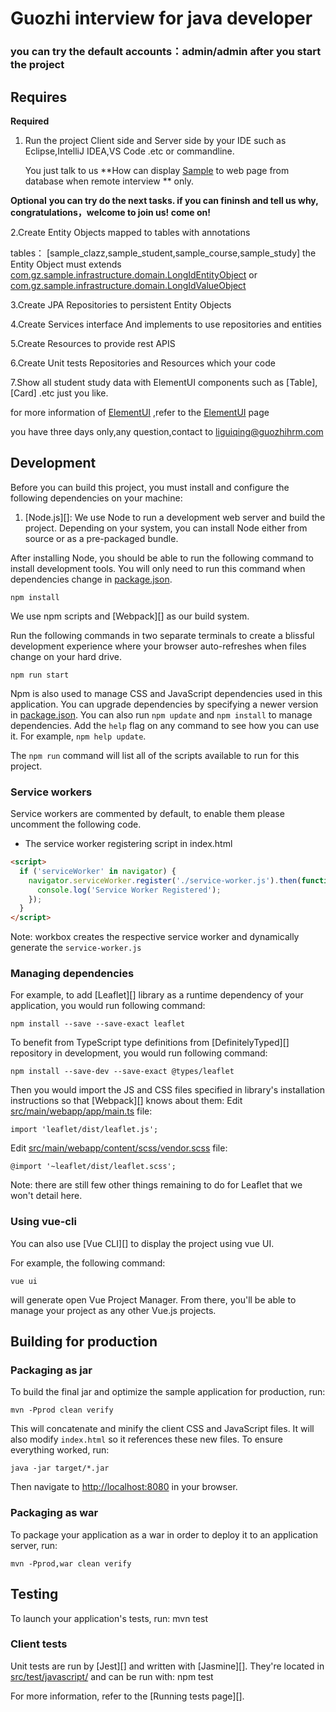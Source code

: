 # Guozhi interview for java developer

### you can try the default accounts：admin/admin after you start the project

## Requires

**Required**

1. Run the project Client side and Server side by your IDE such as Eclipse,IntelliJ IDEA,VS Code .etc or commandline. 

   You just talk to us **How can display [Sample](src/main/java/com/gz/sample/domain/Sample.java) to web page from database when remote interview ** only.
   
**Optional**
**you can try do the next tasks. if you can fininsh and tell us why, congratulations，welcome to join us! come on!**

2.Create Entity Objects mapped to tables with annotations

tables：
[sample_clazz,sample_student,sample_course,sample_study]
the Entity Object must extends
[com.gz.sample.infrastructure.domain.LongIdEntityObject](src/main/java/com/gz/sample/infrastructure/domain/LongIdEntityObject.java)
or
[com.gz.sample.infrastructure.domain.LongIdValueObject](src/main/java/com/gz/sample/infrastructure/domain/LongIdValueObject.java)

3.Create JPA Repositories to persistent Entity Objects

4.Create Services interface And implements to use repositories and entities

5.Create Resources to provide rest APIS

6.Create Unit tests Repositories and Resources which your code

7.Show all student study data with ElementUI components such as [Table],[Card] .etc just you like.

for more information of [ElementUI]() ,refer to the [ElementUI](https://element.eleme.io/#/zh-CN/component/installation) page

you have three days only,any question,contact to <liguiqing@guozhihrm.com>
## Development

Before you can build this project, you must install and configure the following dependencies on your machine:

1. [Node.js][]: We use Node to run a development web server and build the project.
   Depending on your system, you can install Node either from source or as a pre-packaged bundle.

After installing Node, you should be able to run the following command to install development tools.
You will only need to run this command when dependencies change in [package.json](package.json).

    npm install

We use npm scripts and [Webpack][] as our build system.

Run the following commands in two separate terminals to create a blissful development experience where your browser
auto-refreshes when files change on your hard drive.

  
    npm run start

Npm is also used to manage CSS and JavaScript dependencies used in this application. You can upgrade dependencies by
specifying a newer version in [package.json](package.json). You can also run `npm update` and `npm install` to manage dependencies.
Add the `help` flag on any command to see how you can use it. For example, `npm help update`.

The `npm run` command will list all of the scripts available to run for this project.

### Service workers

Service workers are commented by default, to enable them please uncomment the following code.

- The service worker registering script in index.html

```html
<script>
  if ('serviceWorker' in navigator) {
    navigator.serviceWorker.register('./service-worker.js').then(function () {
      console.log('Service Worker Registered');
    });
  }
</script>
```

Note: workbox creates the respective service worker and dynamically generate the `service-worker.js`

### Managing dependencies

For example, to add [Leaflet][] library as a runtime dependency of your application, you would run following command:

    npm install --save --save-exact leaflet

To benefit from TypeScript type definitions from [DefinitelyTyped][] repository in development, you would run following command:

    npm install --save-dev --save-exact @types/leaflet

Then you would import the JS and CSS files specified in library's installation instructions so that [Webpack][] knows about them:
Edit [src/main/webapp/app/main.ts](src/main/webapp/app/main.ts) file:

```
import 'leaflet/dist/leaflet.js';
```

Edit [src/main/webapp/content/scss/vendor.scss](src/main/webapp/content/scss/element-rewrite.scss) file:

```
@import '~leaflet/dist/leaflet.scss';
```

Note: there are still few other things remaining to do for Leaflet that we won't detail here.

### Using vue-cli

You can also use [Vue CLI][] to display the project using vue UI.

For example, the following command:

    vue ui

will generate open Vue Project Manager. From there, you'll be able to manage your project as any other Vue.js projects.

## Building for production

### Packaging as jar

To build the final jar and optimize the sample application for production, run:

    mvn -Pprod clean verify

This will concatenate and minify the client CSS and JavaScript files. It will also modify `index.html` so it references these new files.
To ensure everything worked, run:

    java -jar target/*.jar

Then navigate to [http://localhost:8080](http://localhost:8080) in your browser.

### Packaging as war

To package your application as a war in order to deploy it to an application server, run:

    mvn -Pprod,war clean verify

## Testing

To launch your application's tests, run:
mvn test

### Client tests

Unit tests are run by [Jest][] and written with [Jasmine][]. They're located in [src/test/javascript/](src/test/javascript/) and can be run with:
npm test

For more information, refer to the [Running tests page][].

